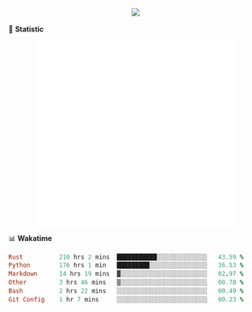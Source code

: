 <!-- https://github.com/DenverCoder1/readme-typing-svg -->
<p align="center">
<img src="https://readme-typing-svg.demolab.com?font=Orbitron&size=25&pause=1000&center=true&vCenter=true&random=false&width=600&lines=Welcome+to+my+GitHub+profile+page!" />


🌟 **Statistic**

<p align="center">
  <img width="400" align="top" src="https://github.com/fllesser/fllesser/blob/main/left.svg" />
  <img width="400" align="top" src="https://github.com/fllesser/fllesser/blob/main/right.svg" />
</p>


📊 **Wakatime**

<!--START_SECTION:waka-->

```ruby
Rust          210 hrs 2 mins  ███████████░░░░░░░░░░░░░░   43.59 %
Python        176 hrs 1 min   █████████░░░░░░░░░░░░░░░░   36.53 %
Markdown      14 hrs 19 mins  ▓░░░░░░░░░░░░░░░░░░░░░░░░   02.97 %
Other         3 hrs 46 mins   ▒░░░░░░░░░░░░░░░░░░░░░░░░   00.78 %
Bash          2 hrs 22 mins   ░░░░░░░░░░░░░░░░░░░░░░░░░   00.49 %
Git Config    1 hr 7 mins     ░░░░░░░░░░░░░░░░░░░░░░░░░   00.23 %
```

<!--END_SECTION:waka-->

